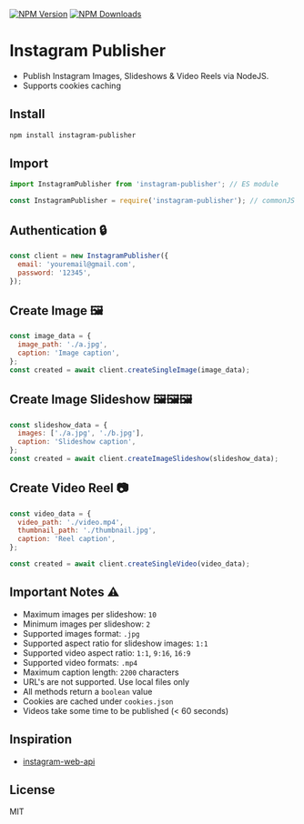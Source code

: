 [![NPM Version](http://img.shields.io/npm/v/instagram-publisher.svg?style=flat)](https://www.npmjs.org/package/Instagram-publisher)
[![NPM Downloads](https://img.shields.io/npm/dm/instagram-publisher.svg?style=flat)](https://npmcharts.com/compare/instagram-publisher?minimal=true)

# Instagram Publisher

- Publish Instagram Images, Slideshows & Video Reels via NodeJS.
- Supports cookies caching

## Install

```bash
npm install instagram-publisher
```

## Import

```js
import InstagramPublisher from 'instagram-publisher'; // ES module

const InstagramPublisher = require('instagram-publisher'); // commonJS
```

## Authentication 🔒

```js
const client = new InstagramPublisher({
  email: 'youremail@gmail.com',
  password: '12345',
});
```

## Create Image 🖼️

```js
const image_data = {
  image_path: './a.jpg',
  caption: 'Image caption',
};
const created = await client.createSingleImage(image_data);
```

## Create Image Slideshow 🖼️🖼️🖼️

```js
const slideshow_data = {
  images: ['./a.jpg', './b.jpg'],
  caption: 'Slideshow caption',
};
const created = await client.createImageSlideshow(slideshow_data);
```

## Create Video Reel 📷

```js
const video_data = {
  video_path: './video.mp4',
  thumbnail_path: './thumbnail.jpg',
  caption: 'Reel caption',
};

const created = await client.createSingleVideo(video_data);
```

## Important Notes ⚠️

- Maximum images per slideshow: `10`
- Minimum images per slideshow: `2`
- Supported images format: `.jpg`
- Supported aspect ratio for slideshow images: `1:1`
- Supported video aspect ratio: `1:1`, `9:16`, `16:9`
- Supported video formats: `.mp4`
- Maximum caption length: `2200` characters
- URL's are not supported. Use local files only
- All methods return a `boolean` value
- Cookies are cached under `cookies.json`
- Videos take some time to be published (< 60 seconds)

## Inspiration

- [instagram-web-api](https://www.npmjs.com/package/instagram-web-api)

## License

MIT
